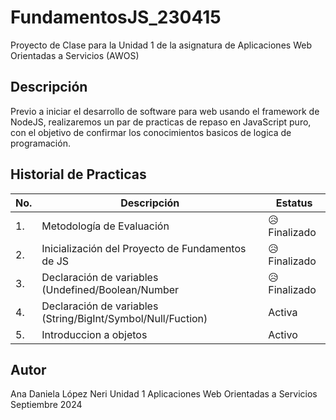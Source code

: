 # FundamentosJS_230415
Proyecto de Clase para la Unidad 1 de la asignatura de Aplicaciones Web Orientadas a Servicios (AWOS)

## Descripción 
Previo a iniciar el desarrollo de software para web usando el framework de NodeJS, realizaremos un par de practicas de repaso en JavaScript puro, con el objetivo de confirmar los conocimientos basicos de logica de programación.

## Historial de Practicas
|No.|Descripción|Estatus|
|--|--|--|
|1.|Metodología de Evaluación|😥Finalizado|
|2.|Inicialización del Proyecto de Fundamentos de  JS|😥Finalizado|
|3.|Declaración de variables (Undefined/Boolean/Number|😥Finalizado|
|4.|Declaración de variables (String/BigInt/Symbol/Null/Fuction)|Activa|
|5.|Introduccion a objetos|Activo|

## Autor
Ana Daniela López Neri
Unidad 1
Aplicaciones Web Orientadas a Servicios
Septiembre 2024
